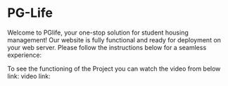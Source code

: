 # PG-Life

Welcome to PGlife, your one-stop solution for student housing management! Our website is fully functional and ready for deployment on your web server. Please follow the instructions below for a seamless experience:

To see the functioning of the Project you can watch the video from below link:
 video link: 
